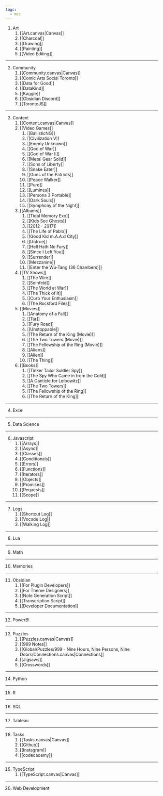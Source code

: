 ```yaml
---
tags:
  - moc
---
```



1. Art
	1. [[Art.canvas|Canvas]]
	2. [[Charcoal]]
	3. [[Drawing]]
	4. [[Painting]]
	5. [[Video Editing]]

----
 2. Community
	 1. [[Community.canvas|Canvas]]
	 2. [[Comic Arts Social Toronto]]
	 3. [[Data for Good]]
	 4. [[DataKind]]
	 5. [[Kaggle]]
	 6. [[Obsidian Discord]]
	 7. [[TorontoJS]]
 
----
3. Content
	1. [[Content.canvas|Canvas]]
	2. [[Video Games]]
		1. [[BallisticNG]]
		2. [[Civilization V]]
		3. [[Enemy Unknown]]
		4. [[God of War]]
		5. [[God of War II]]
		6. [[Metal Gear Solid]]
		7. [[Sons of Liberty]]
		8. [[Snake Eater]]
		9. [[Guns of the Patriots]]
		10. [[Peace Walker]]
		11. [[Pure]]
		12. [[Lumines]]
		13. [[Persona 3 Portable]]
		14. [[Dark Souls]]
		15. [[Symphony of the Night]]
	3. [[Albums]]
		1. [[Tidal Memory Exo]]
		2. [[Kids See Ghosts]]
		3. [[2012 - 2017]]
		4. [[The Life of Pablo]]
		5. [[Good Kid m.A.A.d City]]
		6. [[Untrue]]
		7. [[Hell Hath No Fury]]
		8. [[Since I Left You]]
		9. [[Surrender]]
		10. [[Mezzanine]]
		11. [[Enter the Wu-Tang (36 Chambers)]]
	4. [[TV Shows]]
		1. [[The Wire]]
		2. [[Seinfeld]]
		3. [[The World at War]]
		4. [[The Thick of It]]
		5. [[Curb Your Enthusiasm]]
		6. [[The Rockford Files]]
	5. [[Movies]]
		1. [[Anatomy of a Fall]]
		2. [[Tár]]
		3. [[Fury Road]]
		4. [[Unstoppable]]
		5. [[The Return of the King (Movie)]]
		6. [[The Two Towers (Movie)]]
		7. [[The Fellowship of the Ring (Movie)]]
		8. [[Aliens]]
		9. [[Alien]]
		10. [[The Thing]]
	6. [[Books]]
		1. [[Tinker Tailor Soldier Spy]]
		2. [[The Spy Who Came in from the Cold]]
		3. [[A Canticle for Leibowitz]]
		4. [[The Two Towers]]
		5. [[The Fellowship of the Ring]]
		6. [[The Return of the King]]

----
4. Excel
 
----
5. Data Science
 
----
6. Javascript
	1. [[Arrays]]
	2. [[Async]]
	3. [[Classes]]
	4. [[Conditionals]]
	5. [[Errors]]
	6. [[Functions]]
	7. [[Iterators]]
	8. [[Objects]]
	9. [[Promises]]
	10. [[Requests]]
	11. [[Scope]]
	
 
----
7. Logs
	1. [[Shortcut Log]]
	2. [[Vocode Log]]
	3. [[Walking Log]]
 
----
8. Lua
 
----
9. Math
 
----
10. Memories
 
----
11. Obsidian
	1. [[For Plugin Developers]]
	2. [[For Theme Designers]]
	3. [[Note Generation Script]]
	4. [[Transcription Script]]
	5. [[Developer Documentation]]
 
----
12. PowerBI
 
----
13. Puzzles
	1. [[Puzzles.canvas|Canvas]]
	2. [[999 Notes]]
	3. [[Global/Puzzles/999 - Nine Hours, Nine Persons, Nine Doors/Connections.canvas|Connections]]
	4. [[Jigsaws]]
	5. [[Crosswords]]
 
----
14. Python
 
----
15. R
 
----
16. SQL
 
----
17. Tableau
 
----
18. Tasks
	1. [[Tasks.canvas|Canvas]]
	2. [[Github]]
	3. [[Instagram]]
	4. [[codecademy]]
 

----
19. TypeScript
	1. [[TypeScript.canvas|Canvas]]
	
 
----
20. Web Development
 

